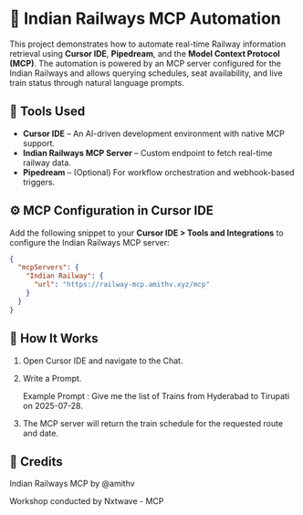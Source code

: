 # 🚆 Indian Railways MCP Automation

This project demonstrates how to automate real-time Railway information retrieval using **Cursor IDE**, **Pipedream**, and the **Model Context Protocol (MCP)**. The automation is powered by an MCP server configured for the Indian Railways and allows querying schedules, seat availability, and live train status through natural language prompts.


## 🧠 Tools Used

- **Cursor IDE** – An AI-driven development environment with native MCP support.
- **Indian Railways MCP Server** – Custom endpoint to fetch real-time railway data.
- **Pipedream** – (Optional) For workflow orchestration and webhook-based triggers.



## ⚙️ MCP Configuration in Cursor IDE

Add the following snippet to your **Cursor IDE > Tools and Integrations** to configure the Indian Railways MCP server:

```json
{
  "mcpServers": {
    "Indian Railway": {
      "url": "https://railway-mcp.amithv.xyz/mcp"
    }
  }
}

```


## 🚀 How It Works
1. Open Cursor IDE and navigate to the Chat.
2. Write a Prompt.
   
   Example Prompt :
   Give me the list of Trains from Hyderabad to Tirupati on 2025-07-28.

3. The MCP server will return the train schedule for the requested route and date.


## 🙌 Credits
Indian Railways MCP by @amithv

Workshop conducted by Nxtwave - MCP 
